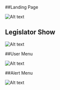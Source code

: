##Landing Page

![Alt text](/congress-group.png)

## Legislator Show

![Alt text](/legislator-show.png)

##User Menu

![Alt text](/user.png)

##Alert Menu

![Alt text](/alert.png)